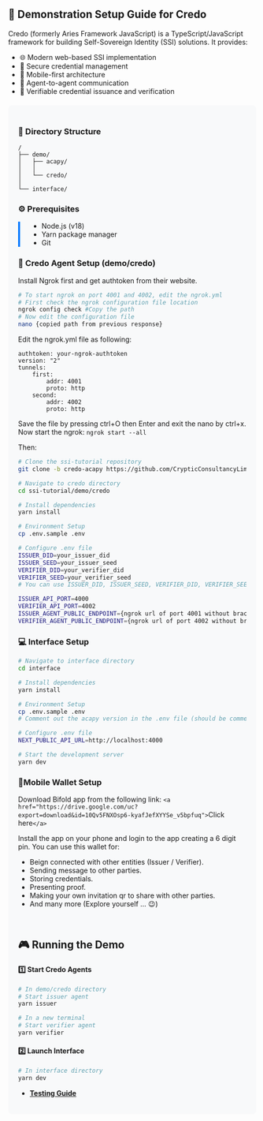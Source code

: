 ## 🚀 Demonstration Setup Guide for Credo

Credo (formerly Aries Framework JavaScript) is a TypeScript/JavaScript framework for building Self-Sovereign Identity (SSI) solutions. It provides:

- 🌐 Modern web-based SSI implementation
- 🔐 Secure credential management
- 📱 Mobile-first architecture
- 🤝 Agent-to-agent communication
- 📜 Verifiable credential issuance and verification

<div style="background-color: #f8f9fa; padding: 20px; border-radius: 8px; margin: 20px 0;">

### 📁 Directory Structure

```
/
├── demo/
│   ├── acapy/
│   │
│   └── credo/
│
└── interface/
```

### ⚙️ Prerequisites

<div style="border-left: 4px solid #007bff; padding-left: 20px; margin: 15px 0;">

- Node.js (v18)
- Yarn package manager
- Git

</div>

### 🔧 Credo Agent Setup (demo/credo)

Install Ngrok first and get authtoken from their website.

```bash
# To start ngrok on port 4001 and 4002, edit the ngrok.yml
# First check the ngrok configuration file location
ngrok config check #Copy the path
# Now edit the configuration file 
nano {copied path from previous response}
```

Edit the ngrok.yml file as following:

```
authtoken: your-ngrok-authtoken
version: "2"
tunnels:
    first:
        addr: 4001
        proto: http
    second:
        addr: 4002
        proto: http
```

Save the file by pressing ctrl+O then Enter and exit the nano by ctrl+x.
Now start the ngrok:
``ngrok start --all``

Then:

```bash
# Clone the ssi-tutorial repository 
git clone -b credo-acapy https://github.com/CrypticConsultancyLimited/ssi-tutorial.git

# Navigate to credo directory
cd ssi-tutorial/demo/credo

# Install dependencies
yarn install

# Environment Setup
cp .env.sample .env

# Configure .env file
ISSUER_DID=your_issuer_did
ISSUER_SEED=your_issuer_seed
VERIFIER_DID=your_verifier_did
VERIFIER_SEED=your_verifier_seed
# You can use ISSUER_DID, ISSUER_SEED, VERIFIER_DID, VERIFIER_SEED as same as in .env.sample file

ISSUER_API_PORT=4000
VERIFIER_API_PORT=4002
ISSUER_AGENT_PUBLIC_ENDPOINT={ngrok url of port 4001 without brackets}
VERIFIER_AGENT_PUBLIC_ENDPOINT={ngrok url of port 4002 without brackets}
```

### 💻 Interface Setup

```bash
# Navigate to interface directory
cd interface

# Install dependencies
yarn install

# Environment Setup
cp .env.sample .env
# Comment out the acapy version in the .env file (should be commented out by default)

# Configure .env file
NEXT_PUBLIC_API_URL=http://localhost:4000

# Start the development server
yarn dev
```

### 📱Mobile Wallet Setup

Download Bifold app from the following link: `<a href="https://drive.google.com/uc?export=download&id=10Qv5FNXOsp6-kyafJefXYYSe_v5bpfuq">`Click here`</a>`

Install the app on your phone and login to the app creating a 6 digit pin. You can use this wallet for:

- Beign connected with other entities (Issuer / Verifier).
- Sending message to other parties.
- Storing credentials.
- Presenting proof.
- Making your own invitation qr to share with other parties.
- And many more (Explore yourself ... 😉)

<br>

## 🎮 Running the Demo

#### 1️⃣ Start Credo Agents

```bash
# In demo/credo directory
# Start issuer agent
yarn issuer

# In a new terminal
# Start verifier agent
yarn verifier
```

#### 2️⃣ Launch Interface

```bash
# In interface directory
yarn dev
```

- **[Testing Guide](../../README.md#-testing-the-setup)**

</div>
